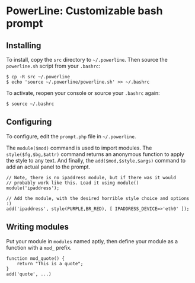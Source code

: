 PowerLine: Customizable bash prompt
===================================



## Installing

To install, copy the `src` directory to `~/.powerline`. Then source the `powerline.sh` script from
your `.bashrc`:

    $ cp -R src ~/.powerline
    $ echo 'source ~/.powerline/powerline.sh' >> ~/.bashrc

To activate, reopen your console or source your `.bashrc` again:

    $ source ~/.bashrc


## Configuring

To configure, edit the `prompt.php` file in `~/.powerline`.

The `module($mod)` command is used to import modules. The `style($fg,$bg,$attr)` command returns an
anonymous function to apply the style to any text. And finally, the `add($mod,$style,$args)`
command to add an actual panel to the prompt.

    // Note, there is no ipaddress module, but if there was it would
    // probably work like this. Load it using module()
    module('ipaddress');

    // Add the module, with the desired horrible style choice and options :)
    add('ipaddress', style(PURPLE,BR_RED), [ IPADDRESS_DEVICE=>'eth0' ]);

## Writing modules

Put your module in `modules` named aptly, then define your module as a function with a `mod_` prefix.

    function mod_quote() {
        return "This is a quote";
    }
    add('quote', ...)
